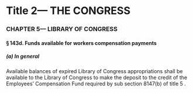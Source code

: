 
# Title 2— THE CONGRESS
### CHAPTER 5— LIBRARY OF CONGRESS
#### § 143d. Funds available for workers compensation payments
##### (a) In general

Available balances of expired Library of Congress appropriations shall be available to the Library of Congress to make the deposit to the credit of the Employees’ Compensation Fund required by sub section 8147(b) of title 5 .
